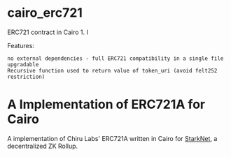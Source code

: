 # cairo_erc721

 ERC721 contract in Cairo 1. I

Features:

    no external dependencies - full ERC721 compatibility in a single file
    upgradable
    Recursive function used to return value of token_uri (avoid felt252 restriction)


# A Implementation of ERC721A for Cairo

A implementation of Chiru Labs' ERC721A written in Cairo for [StarkNet](https://starkware.co/product/starknet/), a decentralized ZK Rollup.

